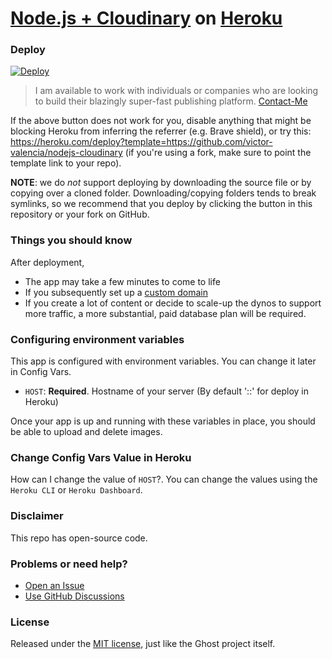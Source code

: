 # [Node.js + Cloudinary](https://github.com/victor-valencia/nodejs-cloudinary) on [Heroku](https://heroku.com)

### Deploy

[![Deploy](https://www.herokucdn.com/deploy/button.svg)](https://heroku.com/deploy)

> I am available to work with individuals or companies who are looking to build their blazingly super-fast publishing platform. [Contact-Me](https://www.victorvr.com)


If the above button does not work for you, disable anything that might be blocking Heroku from inferring the referrer (e.g. Brave shield), or try this: https://heroku.com/deploy?template=https://github.com/victor-valencia/nodejs-cloudinary (if you're using a fork, make sure to point the template link to your repo).

**NOTE**: we do _not_ support deploying by downloading the source file or by copying over a cloned folder. Downloading/copying folders tends to break symlinks, so we recommend that you deploy by clicking the button in this repository or your fork on GitHub.

### Things you should know

After deployment,

- The app may take a few minutes to come to life
- If you subsequently set up a [custom domain](https://devcenter.heroku.com/articles/custom-domains)
- If you create a lot of content or decide to scale-up the dynos to support more traffic, a more substantial, paid database plan will be required.

### Configuring environment variables

This app is configured with environment variables. You can change it later in Config Vars.

- `HOST`: **Required**. Hostname of your server (By default '::' for deploy in Heroku)

Once your app is up and running with these variables in place, you should be able to upload and delete images.

### Change Config Vars Value in Heroku
How can I change the value of `HOST`?. You can change the values using the `Heroku CLI` or `Heroku Dashboard`.

### Disclaimer

This repo has open-source code.

### Problems or need help?
- [Open an Issue](https://github.com/victor-valencia/nodejs-cloudinary/issues/new/)
- [Use GitHub Discussions](https://github.com/victor-valencia/nodejs-cloudinary/discussions)

### License
Released under the [MIT license](https://github.com/victor-valencia/nodejs-cloudinary/blob/main/LICENSE), just like the Ghost project itself.
